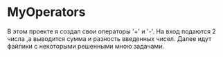 # MyOperators
В этом проекте я создал свои операторы '+' и '-'. На вход подаются 2 числа ,а выводится сумма и разность введенных чисел.
Далее идут файлики с некоторыми решенными мною задачами.

